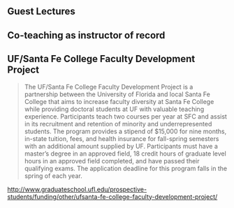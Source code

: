 ## Guest Lectures

## Co-teaching as instructor of record

## UF/Santa Fe College Faculty Development Project

> The UF/Santa Fe College Faculty Development Project is a partnership between the University of Florida and local Santa Fe College that aims to increase faculty diversity at Santa Fe College while providing doctoral students at UF with valuable teaching experience. Participants teach two courses per year at SFC and assist in its recruitment and retention of minority and underrepresented students. The program provides a stipend of $15,000 for nine months, in-state tuition, fees, and health insurance for fall-spring semesters with an additional amount supplied by UF. Participants must have a master’s degree in an approved field, 18 credit hours of graduate level hours in an approved field completed, and have passed their qualifying exams. The application deadline for this program falls in the spring of each year. 

http://www.graduateschool.ufl.edu/prospective-students/funding/other/ufsanta-fe-college-faculty-development-project/